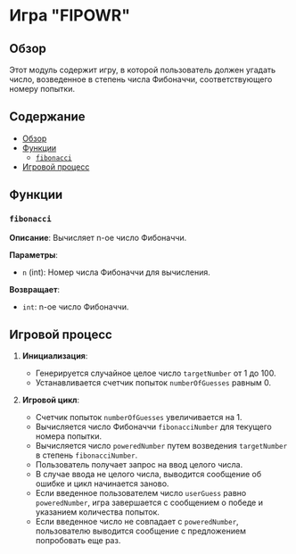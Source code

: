 # Игра "FIPOWR"

## Обзор

Этот модуль содержит игру, в которой пользователь должен угадать число, возведенное в степень числа Фибоначчи, соответствующего номеру попытки.

## Содержание

- [Обзор](#обзор)
- [Функции](#функции)
  - [`fibonacci`](#fibonacci)
- [Игровой процесс](#игровой-процесс)

## Функции

### `fibonacci`

**Описание**: Вычисляет n-ое число Фибоначчи.

**Параметры**:
- `n` (int): Номер числа Фибоначчи для вычисления.

**Возвращает**:
- `int`: n-ое число Фибоначчи.

## Игровой процесс

1.  **Инициализация**:
    -   Генерируется случайное целое число `targetNumber` от 1 до 100.
    -   Устанавливается счетчик попыток `numberOfGuesses` равным 0.

2.  **Игровой цикл**:
    -   Счетчик попыток `numberOfGuesses` увеличивается на 1.
    -   Вычисляется число Фибоначчи `fibonacciNumber` для текущего номера попытки.
    -   Вычисляется число `poweredNumber` путем возведения `targetNumber` в степень `fibonacciNumber`.
    -   Пользователь получает запрос на ввод целого числа.
    -   В случае ввода не целого числа, выводится сообщение об ошибке и цикл начинается заново.
    -   Если введенное пользователем число `userGuess` равно `poweredNumber`, игра завершается с сообщением о победе и указанием количества попыток.
    -   Если введенное число не совпадает с `poweredNumber`, пользователю выводится сообщение с предложением попробовать еще раз.